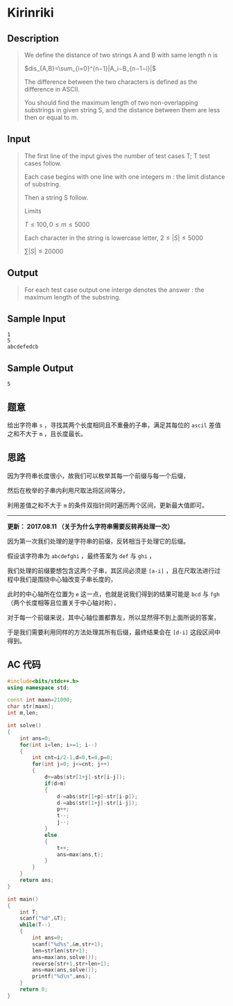 # Kirinriki

## **Description**

> We define the distance of two strings A and B with same length n is
>
> $dis_{A,B}=\sum_{i=0}^{n−1}|A_i−B_{n−1−i}|$
>
> The difference between the two characters is defined as the difference in ASCII.
>
> You should find the maximum length of two non-overlapping substrings in given string S, and the distance between them are less then or equal to m.



## **Input**

> The first line of the input gives the number of test cases T; T test cases follow.
>
> Each case begins with one line with one integers m : the limit distance of substring.
>
> Then a string S follow.
>
> Limits
>
> $T≤100, 0≤m≤5000$
>
> Each character in the string is lowercase letter, $2≤|S|≤5000$
>
> $\sum|S|≤20000$



## **Output**

> For each test case output one interge denotes the answer : the maximum length of the substring.



## **Sample Input**

    1
    5
    abcdefedcb



## **Sample Output**

    5



## **题意**

给出字符串 `s` ，寻找其两个长度相同且不重叠的子串，满足其每位的 `ascil` 差值之和不大于 `m` ，且长度最长。



## **思路**

因为字符串长度很小，故我们可以枚举其每一个前缀与每一个后缀，

然后在枚举的子串内利用尺取法将区间等分，

利用差值之和不大于 `m` 的条件双指针同时遍历两个区间，更新最大值即可。

---

**更新： 2017.08.11 （关于为什么字符串需要反转再处理一次）**

因为第一次我们处理的是字符串的前缀，反转相当于处理它的后缀。

假设该字符串为 `abcdefghi` ，最终答案为 `def` 与 `ghi` ，

我们处理的前缀要想包含这两个子串，其区间必须是 `[a-i]` ，且在尺取法进行过程中我们是围绕中心轴改变子串长度的，

此时的中心轴所在位置为 `e` 这一点，也就是说我们得到的结果可能是 `bcd` 与 `fgh` （两个长度相等且位置关于中心轴对称），

对于每一个前缀来说，其中心轴位置都靠左，所以显然得不到上面所说的答案，

于是我们需要利用同样的方法处理其所有后缀，最终结果会在 `[d-i]` 这段区间中得到。



## **AC 代码**

```cpp
#include<bits/stdc++.h>
using namespace std;

const int maxn=21000;
char str[maxn];
int m,len;

int solve()
{
    int ans=0;
    for(int i=len; i>=1; i--)
    {
        int cnt=i/2-1,d=0,t=0,p=0;
        for(int j=0; j<=cnt; j++)
        {
            d+=abs(str[1+j]-str[i-j]);
            if(d>m)
            {
                d-=abs(str[1+p]-str[i-p]);
                d-=abs(str[1+j]-str[i-j]);
                p++;
                t--;
                j--;
            }
            else
            {
                t++;
                ans=max(ans,t);
            }
        }
    }
    return ans;
}

int main()
{
    int T;
    scanf("%d",&T);
    while(T--)
    {
        int ans=0;
        scanf("%d%s",&m,str+1);
        len=strlen(str+1);
        ans=max(ans,solve());
        reverse(str+1,str+len+1);
        ans=max(ans,solve());
        printf("%d\n",ans);
    }
    return 0;
}
```

